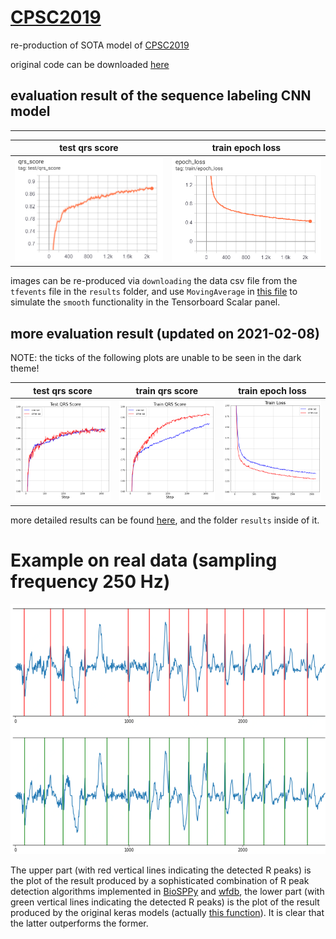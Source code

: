 
# [CPSC2019](http://2019.icbeb.org/Challenge.html)

re-production of SOTA model of [CPSC2019](http://2019.icbeb.org/Challenge.html)

original code can be downloaded [here](https://opensz.oss-cn-beijing.aliyuncs.com/ICBEB2020/file/CPSC2019-opensource.zip)


## evaluation result of the sequence labeling CNN model
-----------

test qrs score             |  train epoch loss
:-------------------------:|:-------------------------:
![test_qrs_score](results/test_qrs_score.png)  |  ![train_epoch_loss](results/train_epoch_loss.png)

images can be re-produced via ``downloading`` the data csv file from the ``tfevents`` file in the ``results`` folder, and use ``MovingAverage`` in [this file](https://github.com/wenh06/utils/blob/master/utils_signal/utils_signal.py#L1458) to simulate the ``smooth`` functionality in the Tensorboard Scalar panel.

## more evaluation result (updated on 2021-02-08)

NOTE: the ticks of the following plots are unable to be seen in the dark theme!

test qrs score             |  train qrs score          | train epoch loss
:-------------------------:|:-------------------------:|:-------------------------:
![test_qrs_score](results/test_qrs_score_new.png)  |  ![train_qrs_score](results/train_qrs_score_new.png) | ![train_epoch_loss](results/train_loss_new.png)

more detailed results can be found [here](https://github.com/wenh06/torch_ecg_models/tree/master/rpeaks_seq_lab), and the folder `results` inside of it.


# Example on real data (sampling frequency 250 Hz)

<img src="results/comparison_rpeaks_detect.png" width="800" height="400">

The upper part (with red vertical lines indicating the detected R peaks) is the plot of the result produced by a sophisticated combination of R peak detection algorithms implemented in [BioSPPy](https://github.com/PIA-Group/BioSPPy) and [wfdb](https://github.com/MIT-LCP/wfdb-python), the lower part (with green vertical lines indicating the detected R peaks) is the plot of the result produced by the original keras models (actually [this function](https://github.com/wenh06/torch_ecg/blob/master/torch_ecg/train/train_crnn_cpsc2020/signal_processing/ecg_rpeaks_dl.py#L30)). It is clear that the latter outperforms the former.
